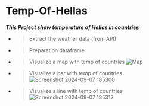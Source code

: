 # Temp-Of-Hellas
**_This Project show temperature of Hellas in countries_**

- > Extract the weather data (from API)
- > Preparation dataframe

- > Visualize a map with temp of countries
![Map](https://github.com/user-attachments/assets/16c2e198-7035-4199-b441-897edb8cea2b)

- > Visualize a bar with temp of countries
  ![Screenshot 2024-09-07 185300](https://github.com/user-attachments/assets/64156575-5330-42b8-bf38-fec9204880a4)

- > Visualize a line with temp of countries
  ![Screenshot 2024-09-07 185312](https://github.com/user-attachments/assets/2fc1ba7a-9127-41ad-8ea1-b4f71c52da52)
